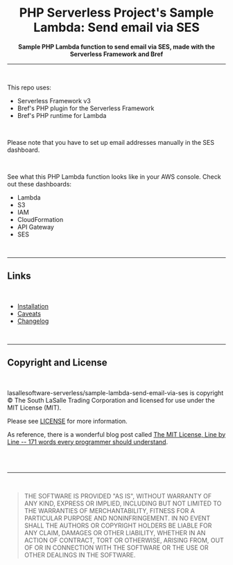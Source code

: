 <h1 align="center">PHP Serverless Project's Sample Lambda: Send email via SES</h1>

<p align="center">
    <strong>Sample PHP Lambda function to send email via SES, made with the Serverless Framework and Bref</strong>
</p>

<hr>

<br>

This repo uses:
- Serverless Framework v3
- Bref's PHP plugin for the Serverless Framework
- Bref's PHP runtime for Lambda

<br>

Please note that you have to set up email addresses manually in the SES dashboard.

<br>

See what this PHP Lambda function looks like in your AWS console. Check out these dashboards:
- Lambda
- S3
- IAM
- CloudFormation
- API Gateway
- SES

<br>
<hr>

## Links
<br>

- [Installation][]
- [Caveats][]
- [Changelog][]

<br>
<hr>

## Copyright and License
<br>

lasallesoftware-serverless/sample-lambda-send-email-via-ses is copyright © The South LaSalle Trading Corporation and
licensed for use under the MIT License (MIT).

Please see [LICENSE][] for more information.

As reference, there is a wonderful blog post called [The MIT License, Line by Line -- 171 words every programmer should understand](https://writing.kemitchell.com/2016/09/21/MIT-License-Line-by-Line.html).

<br><br>
<hr>
<br>

>THE SOFTWARE IS PROVIDED "AS IS", WITHOUT WARRANTY OF ANY KIND, EXPRESS OR IMPLIED, INCLUDING BUT NOT LIMITED TO THE WARRANTIES OF MERCHANTABILITY, FITNESS FOR A PARTICULAR PURPOSE AND NONINFRINGEMENT. IN NO EVENT SHALL THE AUTHORS OR COPYRIGHT HOLDERS BE LIABLE FOR ANY CLAIM, DAMAGES OR OTHER LIABILITY, WHETHER IN AN ACTION OF CONTRACT, TORT OR OTHERWISE, ARISING FROM, OUT OF OR IN CONNECTION WITH THE SOFTWARE OR THE USE OR OTHER DEALINGS IN THE SOFTWARE.


[installation]: https://github.com/lasallesoftware-serverless/sample-lambda-hello-world/blob/master/INSTALLATION.md
[caveats]: https://github.com/lasallesoftware-serverless/sample-lambda-hello-world/blob/master/CAVEATS.md
[changelog]: https://github.com/lasallesoftware-serverless/sample-lambda-send-email-via-ses/blob/master/CHANGELOG.md
[license]: https://github.com/lasallesoftware-serverless/sample-lambda-hello-world/blob/master/LICENSE.md